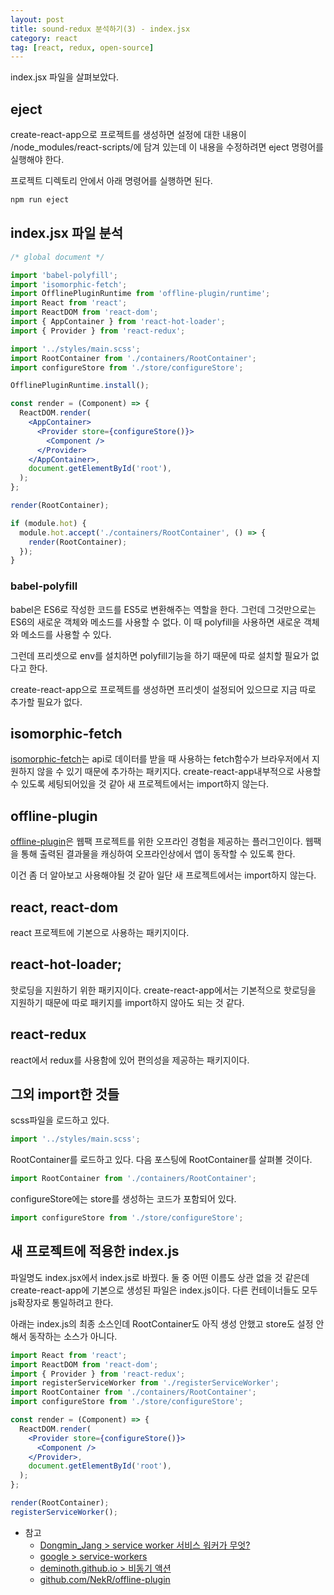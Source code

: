 ```yaml
---
layout: post
title: sound-redux 분석하기(3) - index.jsx
category: react
tag: [react, redux, open-source] 
---
```


index.jsx 파일을 살펴보았다. 

## eject
create-react-app으로 프로젝트를 생성하면 설정에 대한 내용이 /node_modules/react-scripts/에 담겨 있는데 이 내용을 수정하려면 eject 명령어를 실행해야 한다. 

프로젝트 디렉토리 안에서 아래 명령어를 실행하면 된다.
```bash
npm run eject
```

## index.jsx 파일 분석
```jsx
/* global document */

import 'babel-polyfill';
import 'isomorphic-fetch';
import OfflinePluginRuntime from 'offline-plugin/runtime';
import React from 'react';
import ReactDOM from 'react-dom';
import { AppContainer } from 'react-hot-loader';
import { Provider } from 'react-redux';

import '../styles/main.scss';
import RootContainer from './containers/RootContainer';
import configureStore from './store/configureStore';

OfflinePluginRuntime.install();

const render = (Component) => {
  ReactDOM.render(
    <AppContainer>
      <Provider store={configureStore()}>
        <Component />
      </Provider>
    </AppContainer>,
    document.getElementById('root'),
  );
};

render(RootContainer);

if (module.hot) {
  module.hot.accept('./containers/RootContainer', () => {
    render(RootContainer);
  });
}

```
### babel-polyfill
babel은 ES6로 작성한 코드를 ES5로 변환해주는 역할을 한다. 그런데 그것만으로는 ES6의 새로운 객체와 메소드를 사용할 수 없다. 이 때 polyfill을 사용하면 새로운 객체와 메소드를 사용할 수 있다.

그런데 프리셋으로 env를 설치하면 polyfill기능을 하기 때문에 따로 설치할 필요가 없다고 한다.

create-react-app으로 프로젝트를 생성하면 프리셋이 설정되어 있으므로 지금 따로 추가할 필요가 없다.

## isomorphic-fetch
[isomorphic-fetch](https://github.com/matthew-andrews/isomorphic-fetch)는 api로 데이터를 받을 때 사용하는 fetch함수가 브라우저에서 지원하지 않을 수 있기 때문에 추가하는 패키지다. create-react-app내부적으로 사용할 수 있도록 세팅되어있을 것 같아 새 프로젝트에서는 import하지 않는다.

## offline-plugin
[offline-plugin](github.com/NekR/offline-plugin)은 웹팩 프로젝트를 위한 오프라인 경험을 제공하는 플러그인이다. 웹팩을 통해 출력된 결과물을 캐싱하여 오프라인상에서 앱이 동작할 수 있도록 한다.

이건 좀 더 알아보고 사용해야될 것 같아 일단 새 프로젝트에서는 import하지 않는다.

## react, react-dom
react 프로젝트에 기본으로 사용하는 패키지이다. 

## react-hot-loader; 
핫로딩을 지원하기 위한 패키지이다. create-react-app에서는 기본적으로 핫로딩을 지원하기 때문에 따로 패키지를 import하지 않아도 되는 것 같다.

## react-redux
react에서 redux를 사용함에 있어 편의성을 제공하는 패키지이다.

## 그외 import한 것들
scss파일을 로드하고 있다.
```jsx
import '../styles/main.scss';
```

RootContainer를 로드하고 있다. 다음 포스팅에 RootContainer를 살펴볼 것이다.
```jsx
import RootContainer from './containers/RootContainer';
```

configureStore에는 store를 생성하는 코드가 포함되어 있다.
```jsx
import configureStore from './store/configureStore';
```

## 새 프로젝트에 적용한 index.js
파일명도 index.jsx에서 index.js로 바꿨다. 둘 중 어떤 이름도 상관 없을 것 같은데 create-react-app에 기본으로 생성된 파일은 index.js이다. 다른 컨테이너들도 모두 js확장자로 통일하려고 한다.

아래는 index.js의 최종 소스인데 RootContainer도 아직 생성 안했고 store도 설정 안해서 동작하는 소스가 아니다. 
```jsx
import React from 'react';
import ReactDOM from 'react-dom';
import { Provider } from 'react-redux';
import registerServiceWorker from './registerServiceWorker';
import RootContainer from './containers/RootContainer';
import configureStore from './store/configureStore';

const render = (Component) => {
  ReactDOM.render(
    <Provider store={configureStore()}>
      <Component />
    </Provider>,
    document.getElementById('root'),
  );
};

render(RootContainer);
registerServiceWorker();
```
- 참고
  - [Dongmin_Jang > service worker 서비스 워커가 무엇?](https://medium.com/@Dongmin_Jang/frontend-service-worker-%EC%84%9C%EB%B9%84%EC%8A%A4-%EC%9B%8C%EC%BB%A4%EA%B0%80-%EB%AC%B4%EC%97%87-2dab5d60f611)
  - [google > service-workers](https://developers.google.com/web/fundamentals/primers/service-workers/?hl=ko)
  - [deminoth.github.io > 비동기 액션](https://deminoth.github.io/redux/advanced/AsyncActions.html)
  - [github.com/NekR/offline-plugin](https://github.com/NekR/offline-plugin)
